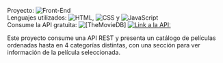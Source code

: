 Proyecto: ![Front-End](https://img.shields.io/badge/Front-End%20-%20green)
</br>
Lenguajes utilizados: ![HTML](https://img.shields.io/badge/HMTL%20-%20blue), ![CSS](https://img.shields.io/badge/CSS%20-%20orange) y ![JavaScript](https://img.shields.io/badge/JavaScript%20-%20Yellow)
</br>
Consume la API gratuita: ![[TheMovieDB]](https://img.shields.io/badge/TheMovieDB%20-%20Pink) [![Link a la API:](https://img.shields.io/badge/Link%20a%20la%20API%20-%20blue)](https://developer.themoviedb.org/reference/intro/getting-started)

Este proyecto consume una API REST y presenta un catálogo de películas ordenadas hasta en 4 categorías distintas, con una sección para ver información de la película seleccionada.


